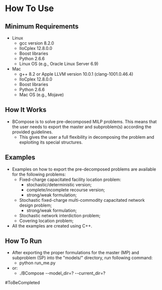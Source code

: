 # How To Use
## Minimum Requirements
  - Linux
    - gcc version 8.2.0
    - IloCplex 12.8.0.0
    - Boost libraries
    - Python 2.6.6
    - Linux OS (e.g., Oracle Linux Server 6.9)
  - Mac
    - g++ 8.2 or Apple LLVM version 10.0.1 (clang-1001.0.46.4)
    - IloCplex 12.8.0.0
    - Boost libraries
    - Python 2.6.6
    - Mac OS (e.g., Mojave)
## How It Works
  - BCompose is to solve pre-decomposed MILP problems. This means that the user needs to export the master and subproblem(s) according the provided guidelines.
    - This gives the user a full flexibility in decomposing the problem and exploiting its special structures.
## Examples
  - Examples on how to export the pre-decomposed problems are available for the following problems:
    - Fixed-charge capacitated facility location problem:
      - stochastic/deterministic version;
      - complete/incomplete recourse version;
      - strong/weak formulation;
    - Stochastic fixed-charge multi-commodity capacitated network design problem;
      - strong/weak formulation;
    - Stochastic network interdiction problem;
    - Covering location problem;
  - All the examples are created using C++.
## How To Run
  - After exporting the proper formulations for the master (MP) and subproblem (SP) into the "models/" directory, run following command:
    - python run_me.py
  - or:
    - ./BCompose  --model_dir=? --current_dir=?


#ToBeCompleted
